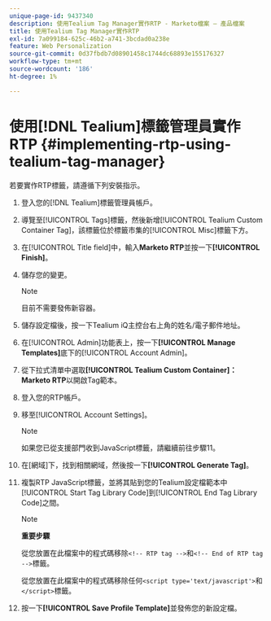 ```yaml
---
unique-page-id: 9437340
description: 使用Tealium Tag Manager實作RTP - Marketo檔案 — 產品檔案
title: 使用Tealium Tag Manager實作RTP
exl-id: 7a099184-625c-46b2-a741-3bcdad0a238e
feature: Web Personalization
source-git-commit: 0d37fbdb7d08901458c1744dc68893e155176327
workflow-type: tm+mt
source-wordcount: '186'
ht-degree: 1%

---
```


# 使用[!DNL Tealium]標籤管理員實作RTP {#implementing-rtp-using-tealium-tag-manager}

若要實作RTP標籤，請遵循下列安裝指示。

1. 登入您的[!DNL Tealium]標籤管理員帳戶。

1. 導覽至[!UICONTROL Tags]標籤，然後新增[!UICONTROL Tealium Custom Container Tag]，該標籤位於標籤市集的[!UICONTROL Misc]標籤下方。

1. 在[!UICONTROL Title field]中，輸入&#x200B;**Marketo RTP**&#x200B;並按一下&#x200B;**[!UICONTROL Finish]**。

1. 儲存您的變更。

   >[!NOTE]
   >
   >目前不需要發佈新容器。

1. 儲存設定檔後，按一下Tealium iQ主控台右上角的姓名/電子郵件地址。

1. 在[!UICONTROL Admin]功能表上，按一下&#x200B;**[!UICONTROL Manage Templates]**&#x200B;底下的[!UICONTROL Account Admin]。

1. 從下拉式清單中選取&#x200B;**[!UICONTROL Tealium Custom Container]： Marketo RTP**&#x200B;以開啟Tag範本。

1. 登入您的RTP帳戶。

1. 移至[!UICONTROL Account Settings]。

   >[!NOTE]
   >
   >如果您已從支援部門收到JavaScript標籤，請繼續前往步驟11。

1. 在[網域]下，找到相關網域，然後按一下&#x200B;**[!UICONTROL Generate Tag]**。

1. 複製RTP JavaScript標籤，並將其貼到您的Tealium設定檔範本中[!UICONTROL Start Tag Library Code]到[!UICONTROL End Tag Library Code]之間。

   >[!NOTE]
   >
   >**重要步驟**
   >
   >從您放置在此檔案中的程式碼移除`<!-- RTP tag -->`和`<!-- End of RTP tag -->`標籤。
   >
   >從您放置在此檔案中的程式碼移除任何`<script type='text/javascript'>`和`</script>`標籤。

1. 按一下&#x200B;**[!UICONTROL Save Profile Template]**&#x200B;並發佈您的新設定檔。
